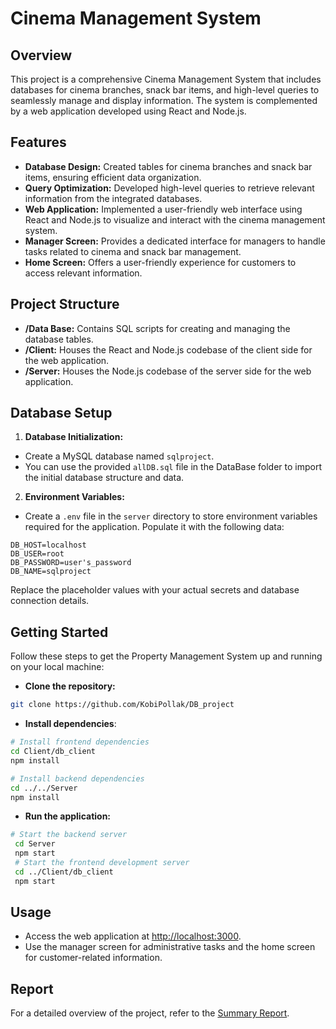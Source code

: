 # Cinema Management System 
 ## Overview 
 This project is a comprehensive Cinema Management System that includes databases for cinema branches, snack bar items, and high-level queries to seamlessly manage and display information. The system is complemented by a web application developed using React and Node.js.
  ## Features 
   -  **Database Design:** Created tables for cinema branches and snack bar items, ensuring efficient data organization.
   -  **Query Optimization:** Developed high-level queries to retrieve relevant information from the integrated databases. 
   -  **Web Application:** Implemented a user-friendly web interface using React and Node.js to visualize and interact with the cinema management system. 
   -  **Manager Screen:** Provides a dedicated interface for managers to handle tasks related to cinema and snack bar management. 
   -  **Home Screen:** Offers a user-friendly experience for customers to access relevant information. 
 ## Project Structure  
 -  **/Data Base:** Contains SQL scripts for creating and managing the database tables.
 -  **/Client:** Houses the React and Node.js codebase of the client side for the web application. 
 - **/Server:** Houses the Node.js codebase of the server side  for the web application.
 ## Database Setup  
  1.  **Database Initialization:**  
  - Create a MySQL database named `sqlproject`. 
  - You can use the provided `allDB.sql` file in the DataBase folder to import the initial database structure and data. 
  2.  **Environment Variables:**  
  - Create a `.env` file in the `server` directory to store environment variables required for the application. Populate it with the following data:
   ```dotenv 
   DB_HOST=localhost 
   DB_USER=root 
   DB_PASSWORD=user's_password 
   DB_NAME=sqlproject
   ```
   Replace the placeholder values with your actual secrets and database connection details.

## Getting Started 
Follow these steps to get the Property Management System up and running on your local machine: 
-  **Clone the repository:** 
```bash
git clone https://github.com/KobiPollak/DB_project
```
- **Install dependencies**:
```bash 
# Install frontend dependencies
cd Client/db_client
npm install

# Install backend dependencies
cd ../../Server
npm install
```
- **Run the application:**
```bash
# Start the backend server 
 cd Server 
 npm start 
 # Start the frontend development server  
 cd ../Client/db_client
 npm start
 ```

  ## Usage  
  - Access the web application at [http://localhost:3000](http://localhost:3000). 
  - Use the manager screen for administrative tasks and the home screen for customer-related information. 
  ## Report 
  For a detailed overview of the project, refer to the [Summary Report](./Project_Report.pdf). 

